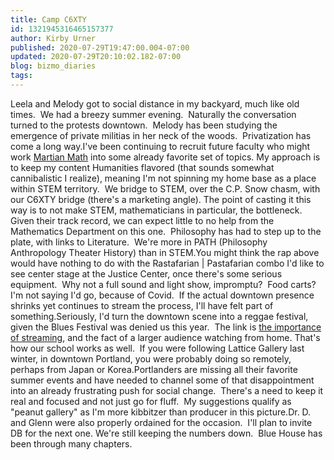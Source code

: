 ```yaml
---
title: Camp C6XTY
id: 1321945316465157377
author: Kirby Urner
published: 2020-07-29T19:47:00.004-07:00
updated: 2020-07-29T20:10:02.182-07:00
blog: bizmo_diaries
tags: 
---
```


[](https://www.flickr.com/photos/kirbyurner/50167077817/in/dateposted-public/)

Leela and Melody got to social distance in my backyard, much like old times.  We had a breezy summer evening.  Naturally the conversation turned to the protests downtown.  Melody has been studying the emergence of private militias in her neck of the woods.  Privatization has come a long way.I've been continuing to recruit future faculty who might work [Martian Math](https://groups.io/g/synergeo/message/363) into some already favorite set of topics. My approach is to keep my content Humanities flavored (that sounds somewhat cannibalistic I realize), meaning I'm not spinning my home base as a place within STEM territory.  We bridge to STEM, over the C.P. Snow chasm, with our C6XTY bridge (there's a marketing angle). The point of casting it this way is to not make STEM, mathematicians in particular, the bottleneck.  Given their track record, we can expect little to no help from the Mathematics Department on this one.  Philosophy has had to step up to the plate, with links to Literature.  We're more in PATH (Philosophy Anthropology Theater History) than in STEM.You might think the rap above would have nothing to do with the Rastafarian | Pastafarian combo I'd like to see center stage at the Justice Center, once there's some serious equipment.  Why not a full sound and light show, impromptu?  Food carts?  I'm not saying I'd go, because of Covid.  If the actual downtown presence shrinks yet continues to stream the process, I'll have felt part of something.Seriously, I'd turn the downtown scene into a reggae festival, given the Blues Festival was denied us this year.  The link is [the importance of streaming](https://controlroom.blogspot.com/2020/07/shakespeare-in-park.html), and the fact of a larger audience watching from home. That's how our school works as well.  If you were following Lattice Gallery last winter, in downtown Portland, you were probably doing so remotely, perhaps from Japan or Korea.Portlanders are missing all their favorite summer events and have needed to channel some of that disappointment into an already frustrating push for social change.  There's a need to keep it real and focused and not just go for fluff.  My suggestions qualify as "peanut gallery" as I'm more kibbitzer than producer in this picture.Dr. D. and Glenn were also properly ordained for the occasion.  I'll plan to invite DB for the next one. We're still keeping the numbers down.  Blue House has been through many chapters.